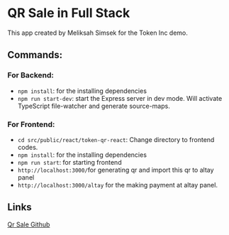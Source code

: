 # QR Sale in Full Stack
This app created by Meliksah Simsek for the Token Inc demo.

## Commands:
### For Backend:
- `npm install`: for the installing dependencies
- `npm run start-dev`: start the Express server in dev mode. Will activate TypeScript file-watcher 
and generate  source-maps.
### For Frontend:
- `cd src/public/react/token-qr-react`: Change directory to frontend codes.
- `npm install`: for the installing dependencies
- `npm run start`: for starting frontend
- `http://localhost:3000/`for generating qr and import this qr to altay panel
- `http://localhost:3000/altay` for the making payment at altay panel.
## Links
<a href='https://github.com/meliksah/qr-sale'>Qr Sale Github</a>
